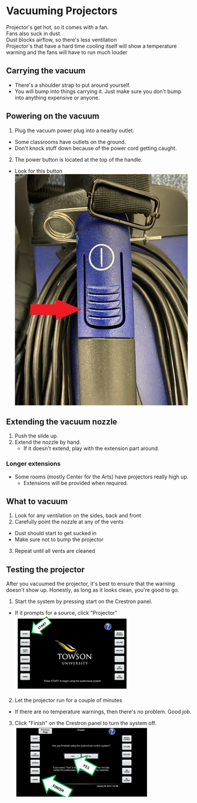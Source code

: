 # Vacuuming Projectors
Projector's get hot, so it comes with a fan.  
Fans also suck in dust.  
Dust blocks airflow, so there's less ventilation  
Projector's that have a hard time cooling itself will show a temperature warning and the fans will have to run much louder 
## Carrying the vacuum
- There's a shoulder strap to put around yourself.
- You will bump into things carrying it. Just make sure you don't bump into anything expensive or anyone.
## Powering on the vacuum
1. Plug the vacuum power plug into a nearby outlet.
  - Some classrooms have outlets on the ground.
  - Don't knock stuff down because of the power cord getting caught.
2. The power button is located at the top of the handle.
  - Look for this button    
  ![](img/power_button.jpg)
## Extending the vacuum nozzle
1. Push the slide up.
2. Extend the nozzle by hand.
   - If it doesn't extend, play with the extension part around.  
### Longer extensions
- Some rooms (mostly Center for the Arts) have projectors really high up. 
  - Extensions will be provided when required.

## What to vacuum
1. Look for any ventilation on the sides, back and front
2. Carefully point the nozzle at any of the vents
  - Dust should start to get sucked in
  - Make sure not to bump the projector
3.	Repeat until all vents are cleaned

## Testing the projector
After you vacuumed the projector, it's best to ensure that the warning doesn't show up. Honestly, as long as it looks clean, you're good to go.

1. Start the system by pressing start on the Crestron panel.
  - If it prompts for a source, click "Projector"  
  ![](img/crestron_on.png)
2. Let the projector run for a couple of minutes
  - If there are no temperature warnings, then there's no problem. Good job.
3. Click "Finish" on the Crestron panel to turn the system off.
  ![](img/crestron_off.png)